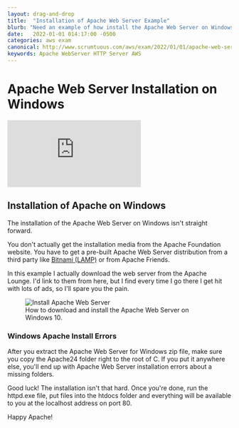 ```yaml
---
layout: drag-and-drop
title:  "Installation of Apache Web Server Example"
blurb: "Need an example of how install the Apache Web Server on Windows? This quick tutorial will get Apache installed in a hurry!"
date:   2022-01-01 014:17:00 -0500
categories: aws exam
canonical: http://www.scrumtuous.com/aws/exam/2022/01/01/apache-web-server-installation-windows.html
keywords: Apache WebServer HTTP Server AWS
---
```

<h1><span class="section-title">Apache Web Server Installation on Windows</span></h1>
			
<div class="embed-responsive embed-responsive-16by9">
<iframe class="embed-responsive-item" src="https://www.youtube.com/embed/tYPQFztqV4I" frameborder="0" allow="accelerometer; autoplay; clipboard-write; encrypted-media; gyroscope; picture-in-picture" allowfullscreen=""></iframe>
</div>

<h2><span class="section-title">Installation of Apache on Windows</span></h2>

The installation of the Apache Web Server on Windows isn't straight forward.

You don't actually get the installation media from the Apache Foundation website. You have to get a pre-built Apache Web Server distribution from a third party like <a href="https://bitnami.com/stack/lamp">Bitnami (LAMP)</a> or from Apache Friends. 

In this example I actually download the web server from the Apache Lounge. I'd link to them from here, but I find every time I go there I get hit with lots of ads, so I'll spare you the pain.

<figure class="figure">
  <img src="https://www.wikihow.com/images/thumb/9/9a/Install-the-Apache-Web-Server-on-a-Windows-PC-Step-1.jpg/v4-460px-Install-the-Apache-Web-Server-on-a-Windows-PC-Step-1.jpg.webp" alt="Install Apache Web Server" class="img-fluid mx-auto d-block img-thumbnail rounded ">
  <figcaption class="figure-caption">How to download and install the Apache Web Server on Windows 10.</figcaption>
</figure>

<h3><span class="section-title">Windows Apache Install Errors</span></h3>

After you extract the Apache Web Server for Windows zip file, make sure you copy the Apache24 folder right to the root of C. If you put it anywhere else, you'll end up with Apache Web Server installation errors about a missing folders.

Good luck! The installation isn't that hard. Once you're done, run the httpd.exe file, put files into the htdocs folder and everything will be available to you at the localhost address on port 80.

Happy Apache!